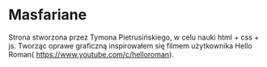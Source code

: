 # Masfariane
 Strona stworzona przez Tymona Pietrusińskiego, w celu nauki html + css + js. Tworząc oprawe graficzną inspirowałem się filmem użytkownika Hello Roman( https://www.youtube.com/c/helloroman). 
